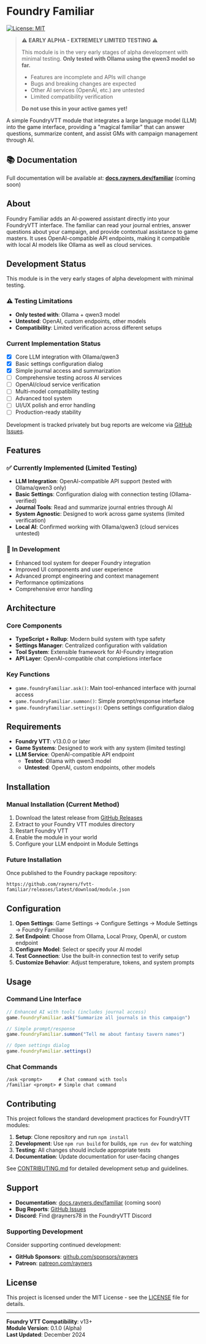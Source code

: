 # Foundry Familiar

[![License: MIT](https://img.shields.io/badge/License-MIT-yellow.svg)](https://opensource.org/licenses/MIT)

> ⚠️ **EARLY ALPHA - EXTREMELY LIMITED TESTING** ⚠️
>
> This module is in the very early stages of alpha development with minimal testing.
> **Only tested with Ollama using the qwen3 model so far.**
> 
> - Features are incomplete and APIs will change
> - Bugs and breaking changes are expected
> - Other AI services (OpenAI, etc.) are untested
> - Limited compatibility verification
>
> **Do not use this in your active games yet!**

A simple FoundryVTT module that integrates a large language model (LLM) into the game interface, providing a "magical familiar" that can answer questions, summarize content, and assist GMs with campaign management through AI.

## 📚 Documentation

Full documentation will be available at: **[docs.rayners.dev/familiar](https://docs.rayners.dev/familiar)** (coming soon)

## About

Foundry Familiar adds an AI-powered assistant directly into your FoundryVTT interface. The familiar can read your journal entries, answer questions about your campaign, and provide contextual assistance to game masters. It uses OpenAI-compatible API endpoints, making it compatible with local AI models like Ollama as well as cloud services.

## Development Status

This module is in the very early stages of alpha development with minimal testing.

### ⚠️ Testing Limitations
- **Only tested with**: Ollama + qwen3 model
- **Untested**: OpenAI, custom endpoints, other models
- **Compatibility**: Limited verification across different setups

### Current Implementation Status
- [x] Core LLM integration with Ollama/qwen3
- [x] Basic settings configuration dialog
- [x] Simple journal access and summarization
- [ ] Comprehensive testing across AI services
- [ ] OpenAI/cloud service verification
- [ ] Multi-model compatibility testing
- [ ] Advanced tool system
- [ ] UI/UX polish and error handling
- [ ] Production-ready stability

Development is tracked privately but bug reports are welcome via [GitHub Issues](https://github.com/rayners/fvtt-familiar/issues).

## Features

### ✅ Currently Implemented (Limited Testing)

- **LLM Integration**: OpenAI-compatible API support (tested with Ollama/qwen3 only)
- **Basic Settings**: Configuration dialog with connection testing (Ollama-verified)
- **Journal Tools**: Read and summarize journal entries through AI
- **System Agnostic**: Designed to work across game systems (limited verification)
- **Local AI**: Confirmed working with Ollama/qwen3 (cloud services untested)

### 🚧 In Development

- Enhanced tool system for deeper Foundry integration
- Improved UI components and user experience
- Advanced prompt engineering and context management
- Performance optimizations
- Comprehensive error handling

## Architecture

### Core Components
- **TypeScript + Rollup**: Modern build system with type safety
- **Settings Manager**: Centralized configuration with validation
- **Tool System**: Extensible framework for AI-Foundry integration
- **API Layer**: OpenAI-compatible chat completions interface

### Key Functions
- `game.foundryFamiliar.ask()`: Main tool-enhanced interface with journal access
- `game.foundryFamiliar.summon()`: Simple prompt/response interface
- `game.foundryFamiliar.settings()`: Opens settings configuration dialog

## Requirements

- **Foundry VTT**: v13.0.0 or later
- **Game Systems**: Designed to work with any system (limited testing)
- **LLM Service**: OpenAI-compatible API endpoint
  - **Tested**: Ollama with qwen3 model
  - **Untested**: OpenAI, custom endpoints, other models

## Installation

### Manual Installation (Current Method)

1. Download the latest release from [GitHub Releases](https://github.com/rayners/fvtt-familiar/releases)
2. Extract to your Foundry VTT modules directory
3. Restart Foundry VTT
4. Enable the module in your world
5. Configure your LLM endpoint in Module Settings

### Future Installation

Once published to the Foundry package repository:

```
https://github.com/rayners/fvtt-familiar/releases/latest/download/module.json
```

## Configuration

1. **Open Settings**: Game Settings → Configure Settings → Module Settings → Foundry Familiar
2. **Set Endpoint**: Choose from Ollama, Local Proxy, OpenAI, or custom endpoint
3. **Configure Model**: Select or specify your AI model
4. **Test Connection**: Use the built-in connection test to verify setup
5. **Customize Behavior**: Adjust temperature, tokens, and system prompts

## Usage

### Command Line Interface
```javascript
// Enhanced AI with tools (includes journal access)
game.foundryFamiliar.ask("Summarize all journals in this campaign")

// Simple prompt/response
game.foundryFamiliar.summon("Tell me about fantasy tavern names")

// Open settings dialog
game.foundryFamiliar.settings()
```

### Chat Commands
```
/ask <prompt>      # Chat command with tools
/familiar <prompt> # Simple chat command
```

## Contributing

This project follows the standard development practices for FoundryVTT modules:

1. **Setup**: Clone repository and run `npm install`
2. **Development**: Use `npm run build` for builds, `npm run dev` for watching
3. **Testing**: All changes should include appropriate tests
4. **Documentation**: Update documentation for user-facing changes

See [CONTRIBUTING.md](CONTRIBUTING.md) for detailed development setup and guidelines.

## Support

- **Documentation**: [docs.rayners.dev/familiar](https://docs.rayners.dev/familiar) (coming soon)
- **Bug Reports**: [GitHub Issues](https://github.com/rayners/fvtt-familiar/issues)
- **Discord**: Find @rayners78 in the FoundryVTT Discord

### Supporting Development

Consider supporting continued development:

- **GitHub Sponsors**: [github.com/sponsors/rayners](https://github.com/sponsors/rayners)
- **Patreon**: [patreon.com/rayners](https://patreon.com/rayners)

## License

This project is licensed under the MIT License - see the [LICENSE](LICENSE) file for details.

---

**Foundry VTT Compatibility**: v13+  
**Module Version**: 0.1.0 (Alpha)  
**Last Updated**: December 2024